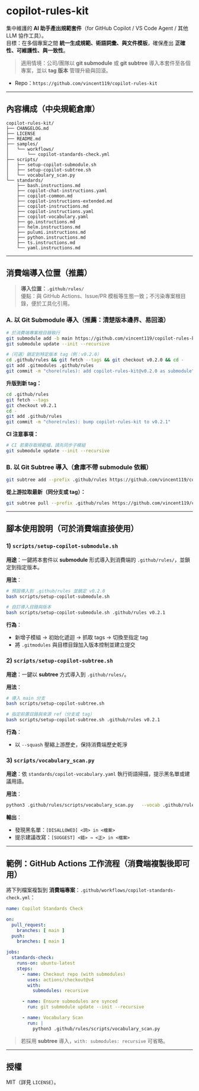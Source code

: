 # copilot-rules-kit

集中維護的 **AI 助手產出規範套件**（for GitHub Copilot / VS Code Agent / 其他 LLM 協作工具）。  
目標：在多個專案之間 **統一生成規範、術語詞彙、與文件模板**，確保產出 **正確性、可維護性、與一致性**。

> 適用情境：公司/團隊以 **git submodule** 或 **git subtree** 導入本套件至各個專案，並以 **tag 版本** 管理升級與回滾。

- Repo：`https://github.com/vincent119/copilot-rules-kit`

---

## 內容構成（中央規範倉庫）

```
copilot-rules-kit/
├── CHANGELOG.md
├── LICENSE
├── README.md
├── samples/
│   └── workflows/
│       └── copilot-standards-check.yml
├── scripts/
│   ├── setup-copilot-submodule.sh
│   ├── setup-copilot-subtree.sh
│   └── vocabulary_scan.py
└── standards/
    ├── bash.instructions.md
    ├── copilot-chat-instructions.yaml
    ├── copilot-common.md
    ├── copilot-instructions-extended.md
    ├── copilot-instructions.md
    ├── copilot-instructions.yaml
    ├── copilot-vocabulary.yaml
    ├── go.instructions.md
    ├── helm.instructions.md
    ├── pulumi.instructions.md
    ├── python.instructions.md
    ├── ts.instructions.md
    └── yaml.instructions.md
```

---

## 消費端導入位置（推薦）

> **導入位置：`.github/rules/`**  
> 優點：與 GitHub Actions、Issue/PR 模板等生態一致；不污染專案根目錄，便於工具化引用。

### A. 以 Git Submodule 導入（推薦：清楚版本邊界、易回滾）

```bash
# 於消費端專案根目錄執行
git submodule add -b main https://github.com/vincent119/copilot-rules-kit.git .github/rules
git submodule update --init --recursive

#（可選）鎖定到特定版本 tag（例：v0.2.0）
cd .github/rules && git fetch --tags && git checkout v0.2.0 && cd -
git add .gitmodules .github/rules
git commit -m "chore(rules): add copilot-rules-kit@v0.2.0 as submodule"
```

**升版到新 tag：**
```bash
cd .github/rules
git fetch --tags
git checkout v0.2.1
cd -
git add .github/rules
git commit -m "chore(rules): bump copilot-rules-kit to v0.2.1"
```

**CI 注意事項：**
```bash
# CI 若需存取規範檔，請先同步子模組
git submodule update --init --recursive
```

### B. 以 Git Subtree 導入（倉庫不帶 submodule 依賴）

```bash
git subtree add --prefix .github/rules https://github.com/vincent119/copilot-rules-kit.git main --squash
```

**從上游拉取最新（同分支或 tag）：**
```bash
git subtree pull --prefix .github/rules https://github.com/vincent119/copilot-rules-kit.git main --squash
```

---

## 腳本使用說明（可於消費端直接使用）

### 1) `scripts/setup-copilot-submodule.sh`
**用途**：一鍵將本套件以 **submodule** 形式導入到消費端的 `.github/rules/`，並鎖定到指定版本。

**用法**：
```bash
# 預設導入到 .github/rules 並鎖定 v0.2.0
bash scripts/setup-copilot-submodule.sh

# 自訂導入目錄與版本
bash scripts/setup-copilot-submodule.sh .github/rules v0.2.1
```

**行為**：
- 新增子模組 → 初始化遞迴 → 抓取 tags → 切換至指定 tag
- 將 `.gitmodules` 與目標目錄加入版本控制並建立提交

### 2) `scripts/setup-copilot-subtree.sh`
**用途**：一鍵以 **subtree** 方式導入到 `.github/rules/`。

**用法**：
```bash
# 導入 main 分支
bash scripts/setup-copilot-subtree.sh

# 指定前置目錄與來源 ref（分支或 tag）
bash scripts/setup-copilot-subtree.sh .github/rules v0.2.1
```

**行為**：
- 以 `--squash` 壓縮上游歷史，保持消費端歷史乾淨

### 3) `scripts/vocabulary_scan.py`
**用途**：依 `standards/copilot-vocabulary.yaml` 執行術語掃描，提示黑名單或建議用語。

**用法**：
```bash
python3 .github/rules/scripts/vocabulary_scan.py   --vocab .github/rules/standards/copilot-vocabulary.yaml   --paths "docs/**/*.md" "src/**/*.go" "src/**/*.ts"
```

**輸出**：
- 發現黑名單：`[DISALLOWED] <詞> in <檔案>`  
- 提示建議改寫：`[SUGGEST] <錯> → <正> in <檔案>`

---

## 範例：GitHub Actions 工作流程（消費端複製後即可用）

將下列檔案複製到 **消費端專案**：`.github/workflows/copilot-standards-check.yml`：

```yaml
name: Copilot Standards Check

on:
  pull_request:
    branches: [ main ]
  push:
    branches: [ main ]

jobs:
  standards-check:
    runs-on: ubuntu-latest
    steps:
      - name: Checkout repo (with submodules)
        uses: actions/checkout@v4
        with:
          submodules: recursive

      - name: Ensure submodules are synced
        run: git submodule update --init --recursive

      - name: Vocabulary Scan
        run: |
          python3 .github/rules/scripts/vocabulary_scan.py             --vocab .github/rules/standards/copilot-vocabulary.yaml             --paths "docs/**/*.md" "src/**/*.go" "src/**/*.ts"
```

> 若採用 **subtree** 導入，`with: submodules: recursive` 可省略。

---

## 授權

MIT（詳見 `LICENSE`）。
